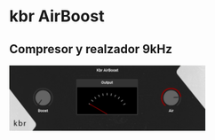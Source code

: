 <!-- omit in toc -->
# kbr AirBoost
<!-- omit in toc -->
## Compresor y realzador 9kHz

<img src="kbrAirBoost_snap.png" width="70%">
